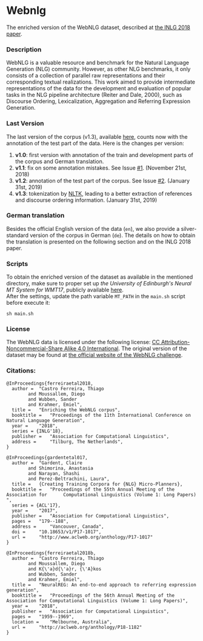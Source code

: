 # Webnlg
The enriched version of the WebNLG dataset, described at [the INLG 2018 paper](https://aclweb.org/anthology/W18-6521).

### Description

WebNLG is a valuable resource and benchmark for the Natural Language Generation (NLG) community. However, as other NLG benchmarks, it only consists of a collection of parallel raw representations and their
corresponding textual realizations. This work aimed to provide intermediate representations of the data for the development and evaluation of popular tasks in the NLG pipeline architecture (Reiter and Dale, 2000), such as Discourse Ordering, Lexicalization, Aggregation and Referring Expression Generation.

### Last Version

The last version of the corpus (v1.3), available [here](https://github.com/ThiagoCF05/webnlg/tree/master/final), counts now with the annotation of the test part of the data. Here is the changes per version:

1. **v1.0**: first version with annotation of the train and development parts of the corpus and German translation.
2. **v1.1**: fix on some annotation mistakes. See Issue [#1](https://github.com/ThiagoCF05/webnlg/issues/1). (November 21st, 2018)
3. **v1.2**: annotation of the test part of the corpus. See Issue [#2](https://github.com/ThiagoCF05/webnlg/issues/2). (January 31st, 2019)
4. **v1.3**: tokenization by [NLTK](https://www.nltk.org/), leading to a better extraction of references and discourse ordering information. (January 31st, 2019)

### German translation

Besides the official English version of the data (``en``), we also provide a silver-standard version of the corpus in German (``de``). The details on how to obtain the translation is presented on the following section and on the INLG 2018 paper.

### Scripts

To obtain the enriched version of the dataset as available in the mentioned directory, 
make sure to proper set up *the University of Edinburgh's Neural MT System for WMT17*, publicly available [here](http://data.statmt.org/wmt17_systems).  
After the settings, update the path variable ``MT_PATH`` in the ``main.sh`` script before execute it:

``
sh main.sh
``

### License

The WebNLG data is licensed under the following license: [CC Attribution-Noncommercial-Share Alike 4.0 International](https://creativecommons.org/licenses/by-nc-sa/4.0/). The original version of the dataset may be found at [the official website of the WebNLG challenge](http://webnlg.loria.fr/pages/challenge.html).

### Citations:

```Tex
@InProceedings{ferreiraetal2018,
  author = 	"Castro Ferreira, Thiago
		and Moussallem, Diego
		and Wubben, Sander
		and Krahmer, Emiel",
  title = 	"Enriching the WebNLG corpus",
  booktitle = 	"Proceedings of the 11th International Conference on Natural Language Generation",
  year = 	"2018",
  series = {INLG'18},
  publisher = 	"Association for Computational Linguistics",
  address = 	"Tilburg, The Netherlands",
}
```

```Tex
@InProceedings{gardentetal017,
  author = 	"Gardent, Claire
		and Shimorina, Anastasia
		and Narayan, Shashi
		and Perez-Beltrachini, Laura",
  title = 	{Creating Training Corpora for {NLG} Micro-Planners},
  booktitle = 	"Proceedings of the 55th Annual Meeting of the Association for      Computational Linguistics (Volume 1: Long Papers)    ",
  series = {ACL'17},
  year = 	"2017",
  publisher = 	"Association for Computational Linguistics",
  pages = 	"179--188",
  address = 	"Vancouver, Canada",
  doi = 	"10.18653/v1/P17-1017",
  url = 	"http://www.aclweb.org/anthology/P17-1017"
}
```

```Tex
@InProceedings{ferreiraetal2018b,
  author = 	"Castro Ferreira, Thiago
		and Moussallem, Diego
		and K{\'a}d{\'a}r, {\'A}kos
		and Wubben, Sander
		and Krahmer, Emiel",
  title = 	"NeuralREG: An end-to-end approach to referring expression generation",
  booktitle = 	"Proceedings of the 56th Annual Meeting of the Association for Computational Linguistics (Volume 1: Long Papers)",
  year = 	"2018",
  publisher = 	"Association for Computational Linguistics",
  pages = 	"1959--1969",
  location = 	"Melbourne, Australia",
  url = 	"http://aclweb.org/anthology/P18-1182"
}
```
